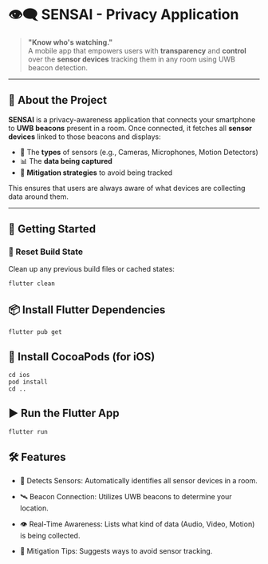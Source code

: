 # 👁️‍🗨️ SENSAI - Privacy Application

> **"Know who's watching."**  
A mobile app that empowers users with **transparency** and **control** over the **sensor devices** tracking them in any room using UWB beacon detection.

---

## 🧠 About the Project

**SENSAI** is a privacy-awareness application that connects your smartphone to **UWB beacons** present in a room. Once connected, it fetches all **sensor devices** linked to those beacons and displays:
- 📍 The **types** of sensors (e.g., Cameras, Microphones, Motion Detectors)
- 📊 The **data being captured**
- 🔐 **Mitigation strategies** to avoid being tracked

This ensures that users are always aware of what devices are collecting data around them.

---

## 🚀 Getting Started

### 🔄 Reset Build State
Clean up any previous build files or cached states:

```bash
flutter clean
```

## 📦 Install Flutter Dependencies
```
flutter pub get
```

## 🍎 Install CocoaPods (for iOS)
```
cd ios
pod install
cd ..
```

## ▶️ Run the Flutter App
```
flutter run
```

## 🛠️ Features
- 🔎 Detects Sensors: Automatically identifies all sensor devices in a room.

- 🛰️ Beacon Connection: Utilizes UWB beacons to determine your location.

- 👁️ Real-Time Awareness: Lists what kind of data (Audio, Video, Motion) is being collected.

- 🧯 Mitigation Tips: Suggests ways to avoid sensor tracking.
